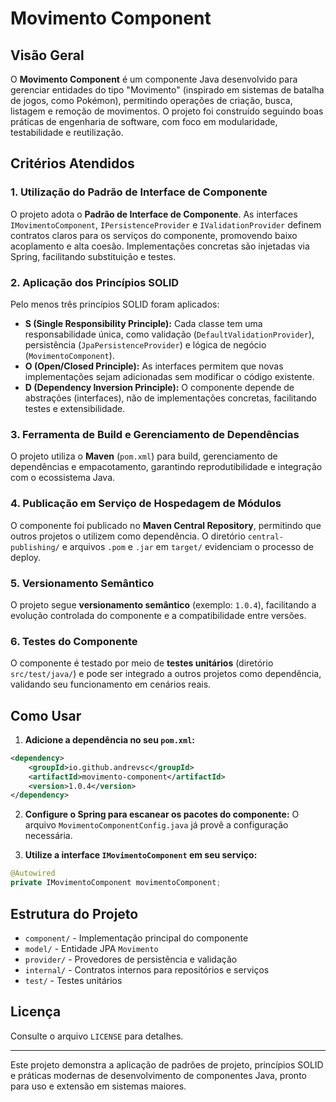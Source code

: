 # Movimento Component

## Visão Geral

O **Movimento Component** é um componente Java desenvolvido para gerenciar entidades do tipo "Movimento" (inspirado em sistemas de batalha de jogos, como Pokémon), permitindo operações de criação, busca, listagem e remoção de movimentos. O projeto foi construído seguindo boas práticas de engenharia de software, com foco em modularidade, testabilidade e reutilização.

## Critérios Atendidos

### 1. Utilização do Padrão de Interface de Componente
O projeto adota o **Padrão de Interface de Componente**. As interfaces `IMovimentoComponent`, `IPersistenceProvider` e `IValidationProvider` definem contratos claros para os serviços do componente, promovendo baixo acoplamento e alta coesão. Implementações concretas são injetadas via Spring, facilitando substituição e testes.

### 2. Aplicação dos Princípios SOLID
Pelo menos três princípios SOLID foram aplicados:
- **S (Single Responsibility Principle):** Cada classe tem uma responsabilidade única, como validação (`DefaultValidationProvider`), persistência (`JpaPersistenceProvider`) e lógica de negócio (`MovimentoComponent`).
- **O (Open/Closed Principle):** As interfaces permitem que novas implementações sejam adicionadas sem modificar o código existente.
- **D (Dependency Inversion Principle):** O componente depende de abstrações (interfaces), não de implementações concretas, facilitando testes e extensibilidade.

### 3. Ferramenta de Build e Gerenciamento de Dependências
O projeto utiliza o **Maven** (`pom.xml`) para build, gerenciamento de dependências e empacotamento, garantindo reprodutibilidade e integração com o ecossistema Java.

### 4. Publicação em Serviço de Hospedagem de Módulos
O componente foi publicado no **Maven Central Repository**, permitindo que outros projetos o utilizem como dependência. O diretório `central-publishing/` e arquivos `.pom` e `.jar` em `target/` evidenciam o processo de deploy.

### 5. Versionamento Semântico
O projeto segue **versionamento semântico** (exemplo: `1.0.4`), facilitando a evolução controlada do componente e a compatibilidade entre versões.

### 6. Testes do Componente
O componente é testado por meio de **testes unitários** (diretório `src/test/java/`) e pode ser integrado a outros projetos como dependência, validando seu funcionamento em cenários reais.

## Como Usar

1. **Adicione a dependência no seu `pom.xml`:**
```xml
<dependency>
    <groupId>io.github.andrevsc</groupId>
    <artifactId>movimento-component</artifactId>
    <version>1.0.4</version>
</dependency>
```

2. **Configure o Spring para escanear os pacotes do componente:**
O arquivo `MovimentoComponentConfig.java` já provê a configuração necessária.

3. **Utilize a interface `IMovimentoComponent` em seu serviço:**
```java
@Autowired
private IMovimentoComponent movimentoComponent;
```

## Estrutura do Projeto
- `component/` - Implementação principal do componente
- `model/` - Entidade JPA `Movimento`
- `provider/` - Provedores de persistência e validação
- `internal/` - Contratos internos para repositórios e serviços
- `test/` - Testes unitários

## Licença
Consulte o arquivo `LICENSE` para detalhes.

---

Este projeto demonstra a aplicação de padrões de projeto, princípios SOLID e práticas modernas de desenvolvimento de componentes Java, pronto para uso e extensão em sistemas maiores.
